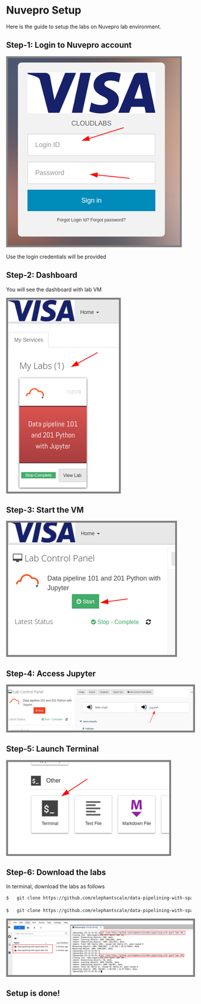 <link rel='stylesheet' href='../assets/css/main.css'/>

# Nuvepro Setup

Here is the guide to setup the labs on Nuvepro lab environment.

## Step-1: Login to Nuvepro account

<img src="../assets/images/nuvepro-1.png" style="border: 5px solid grey;" />

Use the login credentials will be provided

## Step-2: Dashboard

You will see the dashboard with lab VM

<img src="../assets/images/nuvepro-2.png" style="border: 5px solid grey;" />

## Step-3: Start the VM

<img src="../assets/images/nuvepro-3.png" style="border: 5px solid grey;" />

## Step-4: Access Jupyter

<img src="../assets/images/nuvepro-4.png" style="border: 5px solid grey;" />

## Step-5: Launch Terminal

<img src="../assets/images/nuvepro-5.png" style="border: 5px solid grey;" />

## Step-6: Download the labs

In terminal, download the labs as follows

```bash
$   git clone https://github.com/elephantscale/data-pipelining-with-spark-labs-101

$   git clone https://github.com/elephantscale/data-pipelining-with-spark-labs-201
```

<img src="../assets/images/nuvepro-6.png" style="border: 5px solid grey;" />

## Setup is done!
